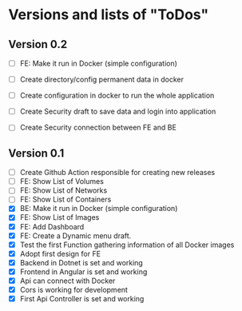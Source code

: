 # Versions and lists of "ToDos" 

## Version 0.2 
- [ ] FE: Make it run in Docker (simple configuration)
- [ ] Create directory/config permanent data in docker
- [ ] Create configuration in docker to run the whole application
- [ ] Create Security draft to save data and login into application
- [ ] Create Security connection between FE and BE




## Version 0.1
- [ ] Create Github Action responsible for creating new releases
- [ ] FE: Show List of Volumes
- [ ] FE: Show List of Networks
- [ ] FE: Show List of Containers
- [x] BE: Make it run in Docker (simple configuration)
- [x] FE: Show List of Images
- [x] FE: Add Dashboard
- [x] FE: Create a Dynamic menu draft.
- [x] Test the first Function gathering information of all Docker images
- [x] Adopt first design for FE
- [x] Backend in Dotnet is set and working
- [x] Frontend in Angular is set and working
- [x] Api can connect with Docker
- [x] Cors is working for development
- [x] First Api Controller is set and working
